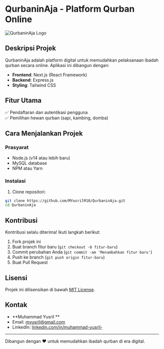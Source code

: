 # QurbaninAja - Platform Qurban Online

![QurbaninAja Logo](https://github.com/MYusrilM10/QurbaninAja/blob/main/public/images/logo.png)

## Deskripsi Projek

QurbaninAja adalah platform digital untuk memudahkan pelaksanaan ibadah qurban secara online. Aplikasi ini dibangun dengan:

- **Frontend**: Next.js (React Framework)
- **Backend**: Express.js
- **Styling**: Tailwind CSS

## Fitur Utama

✅ Pendaftaran dan autentikasi pengguna  
✅ Pemilihan hewan qurban (sapi, kambing, domba)  


## Cara Menjalankan Projek

### Prasyarat

- Node.js (v14 atau lebih baru)
- MySQL database
- NPM atau Yarn

### Instalasi

1. Clone repositori:

```bash
git clone https://github.com/MYusrilM10/QurbaninAja.git
cd QurbaninAja
```

## Kontribusi

Kontribusi selalu diterima! Ikuti langkah berikut:

1. Fork projek ini
2. Buat branch fitur baru (`git checkout -b fitur-baru`)
3. Commit perubahan Anda (`git commit -am 'Menambahkan fitur baru'`)
4. Push ke branch (`git push origin fitur-baru`)
5. Buat Pull Request

## Lisensi

Projek ini dilisensikan di bawah [MIT License](LICENSE).

## Kontak

- **Muhammad Yusril **
- Email: myusril@gmail.com
- LinkedIn: [linkedin.com/in/muhammad-yusril-](https://www.linkedin.com/in/muhammad-yusril-)

---

Dibangun dengan ❤️ untuk memudahkan ibadah qurban di era digital.
